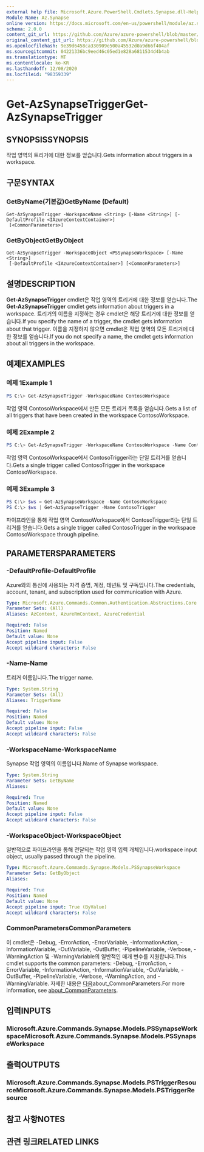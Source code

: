 ```yaml
---
external help file: Microsoft.Azure.PowerShell.Cmdlets.Synapse.dll-Help.xml
Module Name: Az.Synapse
online version: https://docs.microsoft.com/en-us/powershell/module/az.synapse/get-azsynapsetrigger
schema: 2.0.0
content_git_url: https://github.com/Azure/azure-powershell/blob/master/src/Synapse/Synapse/help/Get-AzSynapseTrigger.md
original_content_git_url: https://github.com/Azure/azure-powershell/blob/master/src/Synapse/Synapse/help/Get-AzSynapseTrigger.md
ms.openlocfilehash: 9e39d6458ca330909e500a45532d0a9d66f404af
ms.sourcegitcommit: 04221336bc9eed46c05ed1e828a6811534d4b4ab
ms.translationtype: MT
ms.contentlocale: ko-KR
ms.lasthandoff: 12/08/2020
ms.locfileid: "98359339"
---
```

# <span data-ttu-id="7aebf-101">Get-AzSynapseTrigger</span><span class="sxs-lookup"><span data-stu-id="7aebf-101">Get-AzSynapseTrigger</span></span>

## <span data-ttu-id="7aebf-102">SYNOPSIS</span><span class="sxs-lookup"><span data-stu-id="7aebf-102">SYNOPSIS</span></span>
<span data-ttu-id="7aebf-103">작업 영역의 트리거에 대한 정보를 얻습니다.</span><span class="sxs-lookup"><span data-stu-id="7aebf-103">Gets information about triggers in a workspace.</span></span>

## <span data-ttu-id="7aebf-104">구문</span><span class="sxs-lookup"><span data-stu-id="7aebf-104">SYNTAX</span></span>

### <span data-ttu-id="7aebf-105">GetByName(기본값)</span><span class="sxs-lookup"><span data-stu-id="7aebf-105">GetByName (Default)</span></span>
```
Get-AzSynapseTrigger -WorkspaceName <String> [-Name <String>] [-DefaultProfile <IAzureContextContainer>]
 [<CommonParameters>]
```

### <span data-ttu-id="7aebf-106">GetByObject</span><span class="sxs-lookup"><span data-stu-id="7aebf-106">GetByObject</span></span>
```
Get-AzSynapseTrigger -WorkspaceObject <PSSynapseWorkspace> [-Name <String>]
 [-DefaultProfile <IAzureContextContainer>] [<CommonParameters>]
```

## <span data-ttu-id="7aebf-107">설명</span><span class="sxs-lookup"><span data-stu-id="7aebf-107">DESCRIPTION</span></span>
<span data-ttu-id="7aebf-108">**Get-AzSynapseTrigger** cmdlet은 작업 영역의 트리거에 대한 정보를 얻습니다.</span><span class="sxs-lookup"><span data-stu-id="7aebf-108">The **Get-AzSynapseTrigger** cmdlet gets information about triggers in a workspace.</span></span> <span data-ttu-id="7aebf-109">트리거의 이름을 지정하는 경우 cmdlet은 해당 트리거에 대한 정보를 얻습니다.</span><span class="sxs-lookup"><span data-stu-id="7aebf-109">If you specify the name of a trigger, the cmdlet gets information about that trigger.</span></span> <span data-ttu-id="7aebf-110">이름을 지정하지 않으면 cmdlet은 작업 영역의 모든 트리거에 대한 정보를 얻습니다.</span><span class="sxs-lookup"><span data-stu-id="7aebf-110">If you do not specify a name, the cmdlet gets information about all triggers in the workspace.</span></span>

## <span data-ttu-id="7aebf-111">예제</span><span class="sxs-lookup"><span data-stu-id="7aebf-111">EXAMPLES</span></span>

### <span data-ttu-id="7aebf-112">예제 1</span><span class="sxs-lookup"><span data-stu-id="7aebf-112">Example 1</span></span>
```powershell
PS C:\> Get-AzSynapseTrigger -WorkspaceName ContosoWorkspace
```

<span data-ttu-id="7aebf-113">작업 영역 ContosoWorkspace에서 만든 모든 트리거 목록을 얻습니다.</span><span class="sxs-lookup"><span data-stu-id="7aebf-113">Gets a list of all triggers that have been created in the workspace ContosoWorkspace.</span></span>

### <span data-ttu-id="7aebf-114">예제 2</span><span class="sxs-lookup"><span data-stu-id="7aebf-114">Example 2</span></span>
```powershell
PS C:\> Get-AzSynapseTrigger -WorkspaceName ContosoWorkspace -Name ContosoTrigger
```

<span data-ttu-id="7aebf-115">작업 영역 ContosoWorkspace에서 ContosoTrigger라는 단일 트리거를 얻습니다.</span><span class="sxs-lookup"><span data-stu-id="7aebf-115">Gets a single trigger called ContosoTrigger in the workspace ContosoWorkspace.</span></span>

### <span data-ttu-id="7aebf-116">예제 3</span><span class="sxs-lookup"><span data-stu-id="7aebf-116">Example 3</span></span>
```powershell
PS C:\> $ws = Get-AzSynapseWorkspace -Name ContosoWorkspace
PS C:\> $ws | Get-AzSynapseTrigger -Name ContosoTrigger
```

<span data-ttu-id="7aebf-117">파이프라인을 통해 작업 영역 ContosoWorkspace에서 ContosoTrigger라는 단일 트리거를 얻습니다.</span><span class="sxs-lookup"><span data-stu-id="7aebf-117">Gets a single trigger called ContosoTrigger in the workspace ContosoWorkspace through pipeline.</span></span>

## <span data-ttu-id="7aebf-118">PARAMETERS</span><span class="sxs-lookup"><span data-stu-id="7aebf-118">PARAMETERS</span></span>

### <span data-ttu-id="7aebf-119">-DefaultProfile</span><span class="sxs-lookup"><span data-stu-id="7aebf-119">-DefaultProfile</span></span>
<span data-ttu-id="7aebf-120">Azure와의 통신에 사용되는 자격 증명, 계정, 테넌트 및 구독입니다.</span><span class="sxs-lookup"><span data-stu-id="7aebf-120">The credentials, account, tenant, and subscription used for communication with Azure.</span></span>

```yaml
Type: Microsoft.Azure.Commands.Common.Authentication.Abstractions.Core.IAzureContextContainer
Parameter Sets: (All)
Aliases: AzContext, AzureRmContext, AzureCredential

Required: False
Position: Named
Default value: None
Accept pipeline input: False
Accept wildcard characters: False
```

### <span data-ttu-id="7aebf-121">-Name</span><span class="sxs-lookup"><span data-stu-id="7aebf-121">-Name</span></span>
<span data-ttu-id="7aebf-122">트리거 이름입니다.</span><span class="sxs-lookup"><span data-stu-id="7aebf-122">The trigger name.</span></span>

```yaml
Type: System.String
Parameter Sets: (All)
Aliases: TriggerName

Required: False
Position: Named
Default value: None
Accept pipeline input: False
Accept wildcard characters: False
```

### <span data-ttu-id="7aebf-123">-WorkspaceName</span><span class="sxs-lookup"><span data-stu-id="7aebf-123">-WorkspaceName</span></span>
<span data-ttu-id="7aebf-124">Synapse 작업 영역의 이름입니다.</span><span class="sxs-lookup"><span data-stu-id="7aebf-124">Name of Synapse workspace.</span></span>

```yaml
Type: System.String
Parameter Sets: GetByName
Aliases:

Required: True
Position: Named
Default value: None
Accept pipeline input: False
Accept wildcard characters: False
```

### <span data-ttu-id="7aebf-125">-WorkspaceObject</span><span class="sxs-lookup"><span data-stu-id="7aebf-125">-WorkspaceObject</span></span>
<span data-ttu-id="7aebf-126">일반적으로 파이프라인을 통해 전달되는 작업 영역 입력 개체입니다.</span><span class="sxs-lookup"><span data-stu-id="7aebf-126">workspace input object, usually passed through the pipeline.</span></span>

```yaml
Type: Microsoft.Azure.Commands.Synapse.Models.PSSynapseWorkspace
Parameter Sets: GetByObject
Aliases:

Required: True
Position: Named
Default value: None
Accept pipeline input: True (ByValue)
Accept wildcard characters: False
```

### <span data-ttu-id="7aebf-127">CommonParameters</span><span class="sxs-lookup"><span data-stu-id="7aebf-127">CommonParameters</span></span>
<span data-ttu-id="7aebf-128">이 cmdlet은 -Debug, -ErrorAction, -ErrorVariable, -InformationAction, -InformationVariable, -OutVariable, -OutBuffer, -PipelineVariable, -Verbose, -WarningAction 및 -WarningVariable의 일반적인 매개 변수를 지원합니다.</span><span class="sxs-lookup"><span data-stu-id="7aebf-128">This cmdlet supports the common parameters: -Debug, -ErrorAction, -ErrorVariable, -InformationAction, -InformationVariable, -OutVariable, -OutBuffer, -PipelineVariable, -Verbose, -WarningAction, and -WarningVariable.</span></span> <span data-ttu-id="7aebf-129">자세한 내용은 [다음](http://go.microsoft.com/fwlink/?LinkID=113216)about_CommonParameters.</span><span class="sxs-lookup"><span data-stu-id="7aebf-129">For more information, see [about_CommonParameters](http://go.microsoft.com/fwlink/?LinkID=113216).</span></span>

## <span data-ttu-id="7aebf-130">입력</span><span class="sxs-lookup"><span data-stu-id="7aebf-130">INPUTS</span></span>

### <span data-ttu-id="7aebf-131">Microsoft.Azure.Commands.Synapse.Models.PSSynapseWorkspace</span><span class="sxs-lookup"><span data-stu-id="7aebf-131">Microsoft.Azure.Commands.Synapse.Models.PSSynapseWorkspace</span></span>

## <span data-ttu-id="7aebf-132">출력</span><span class="sxs-lookup"><span data-stu-id="7aebf-132">OUTPUTS</span></span>

### <span data-ttu-id="7aebf-133">Microsoft.Azure.Commands.Synapse.Models.PSTriggerResource</span><span class="sxs-lookup"><span data-stu-id="7aebf-133">Microsoft.Azure.Commands.Synapse.Models.PSTriggerResource</span></span>

## <span data-ttu-id="7aebf-134">참고 사항</span><span class="sxs-lookup"><span data-stu-id="7aebf-134">NOTES</span></span>

## <span data-ttu-id="7aebf-135">관련 링크</span><span class="sxs-lookup"><span data-stu-id="7aebf-135">RELATED LINKS</span></span>
